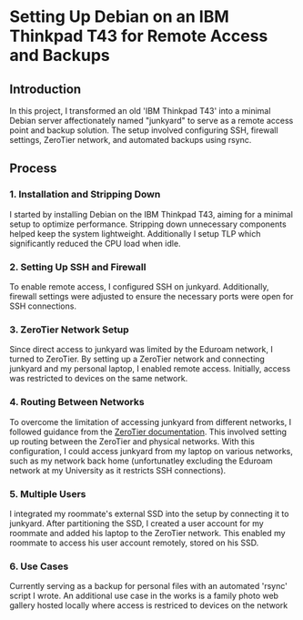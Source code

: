# Setting Up Debian on an IBM Thinkpad T43 for Remote Access and Backups

## Introduction
In this project, I transformed an old 'IBM Thinkpad T43' into a minimal Debian server affectionately named "junkyard" to serve as a remote access point and backup solution. The setup involved configuring SSH, firewall settings, ZeroTier network, and automated backups using rsync.

## Process

### 1. Installation and Stripping Down
I started by installing Debian on the IBM Thinkpad T43, aiming for a minimal setup to optimize performance. Stripping down unnecessary components helped keep the system lightweight.
Additionally I setup TLP which significantly reduced the CPU load when idle.

### 2. Setting Up SSH and Firewall
To enable remote access, I configured SSH on junkyard. Additionally, firewall settings were adjusted to ensure the necessary ports were open for SSH connections.

### 3. ZeroTier Network Setup
Since direct access to junkyard was limited by the Eduroam network, I turned to ZeroTier. By setting up a ZeroTier network and connecting junkyard and my personal laptop, I enabled remote access. Initially, access was restricted to devices on the same network.

### 4. Routing Between Networks
To overcome the limitation of accessing junkyard from different networks, I followed guidance from the [ZeroTier documentation](https://zerotier.atlassian.net/wiki/spaces/SD/pages/224395274/Route+between+ZeroTier+and+Physical+Networks). This involved setting up routing between the ZeroTier and physical networks. With this configuration, I could access junkyard from my laptop on various networks, such as my network back home (unfortunatley excluding the Eduroam network at my University as it restricts SSH connections).

### 5. Multiple Users
I integrated my roommate's external SSD into the setup by connecting it to junkyard. After partitioning the SSD, I created a user account for my roommate and added his laptop to the ZeroTier network. This enabled my roommate to access his user account remotely, stored on his SSD.

### 6. Use Cases
Currently serving as a backup for personal files with an automated 'rsync' script I wrote.
An additional use case in the works is a family photo web gallery hosted locally where access is restriced to devices on the network

